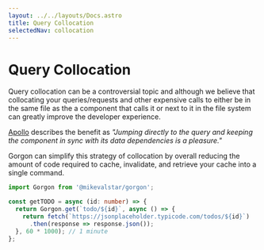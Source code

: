 ```yaml
---
layout: ../../layouts/Docs.astro
title: Query Collocation
selectedNav: collocation
---
```


# Query Collocation

Query collocation can be a controversial topic and although we believe that collocating your queries/requests and other expensive calls to either be in the same file as the a component that calls it or next to it in the file system can greatly improve the developer experience.

[Apollo](https://apollographql-jp.com/resources/graphql-glossary/#query-colocation) describes the benefit as _"Jumping directly to the query and keeping the component in sync with its data dependencies is a pleasure."_

Gorgon can simplify this strategy of collocation by overall reducing the amount of code required to cache, invalidate, and retrieve your cache into a single command.

```typescript
import Gorgon from '@mikevalstar/gorgon';

const getTODO = async (id: number) => {
  return Gorgon.get(`todo/${id}`, async () => {
    return fetch(`https://jsonplaceholder.typicode.com/todos/${id}`)
      .then(response => response.json());
  }, 60 * 1000); // 1 minute
};
```
